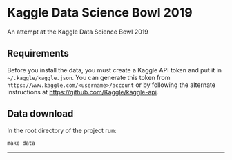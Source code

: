 Kaggle Data Science Bowl 2019
==============================

An attempt at the Kaggle Data Science Bowl 2019

Requirements
------------

Before you install the data, you must create a Kaggle API token and put it in `~/.kaggle/kaggle.json`. You can generate this token from `https://www.kaggle.com/<username>/account` or by following the alternate instructions at https://github.com/Kaggle/kaggle-api.
    
Data download
-------------
In the root directory of the project run:
```
make data
```
--------
